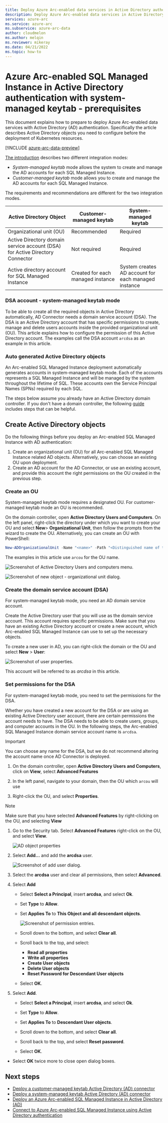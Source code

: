```yaml
---
title: Deploy Azure Arc-enabled data services in Active Directory authentication - prerequisites
description: Deploy Azure Arc-enabled data services in Active Directory authentication - prerequisites
services: azure-arc
ms.service: azure-arc
ms.subservice: azure-arc-data
author: cloudmelon
ms.author: melqin
ms.reviewer: mikeray
ms.date: 04/21/2022
ms.topic: how-to
---
```


# Azure Arc-enabled SQL Managed Instance in Active Directory authentication with system-managed keytab - prerequisites

This document explains how to prepare to deploy Azure Arc-enabled data services with Active Directory (AD) authentication. Specifically the article describes Active Directory objects you need to configure before the deployment of Kubernetes resources.

[!INCLUDE [azure-arc-data-preview](../../../includes/azure-arc-data-preview.md)]

[The introduction](active-directory-introduction.md#compare-ad-integration-modes) describes two different integration modes:
- *System-managed keytab* mode allows the system to create and manage the AD accounts for each SQL Managed Instance.
- *Customer-managed keytab* mode allows you to create and manage the AD accounts for each SQL Managed Instance.

The requirements and recommendations are different for the two integration modes.


|Active Directory Object|Customer-managed keytab       |System-managed keytab  |
|---------|------------------------------|---------|
|Organizational unit (OU)                |Recommended|Required         |
|Active Directory domain service account (DSA) for Active Directory Connector |Not required|Required         |
|Active directory account for SQL Managed Instance        |Created for each managed instance|System creates AD account for each managed instance|

### DSA account - system-managed keytab mode

To be able to create all the required objects in Active Directory automatically, AD Connector needs a domain service account (DSA). The DSA is an Active Directory account that has specific permissions to create, manage and delete users accounts inside the provided organizational unit (OU). This article explains how to configure the permission of this Active Directory account. The examples call the DSA account `arcdsa` as an example in this article.

### Auto generated Active Directory objects

An Arc-enabled SQL Managed Instance deployment automatically generates accounts in system-managed keytab mode. Each of the accounts represents a SQL Managed Instance and will be managed by the system throughout the lifetime of SQL. These accounts own the Service Principal Names (SPNs) required by each SQL.  

The steps below assume you already have an Active Directory domain controller. If you don't have a domain controller, the following [guide](https://social.technet.microsoft.com/wiki/contents/articles/37528.create-and-configure-active-directory-domain-controller-in-azure-windows-server.aspx) includes steps that can be helpful.

## Create Active Directory objects

Do the following things before you deploy an Arc-enabled SQL Managed Instance with AD authentication:

1. Create an organizational unit (OU) for all Arc-enabled SQL Managed Instance related AD objects. Alternatively, you can choose an existing OU upon deployment.
1. Create an AD account for the AD Connector, or use an existing account, and provide this account the right permissions on the OU created in the previous step.

### Create an OU

System-managed keytab mode requires a designated OU. For customer-managed keytab mode an OU is recommended.

On the domain controller, open **Active Directory Users and Computers**. On the left panel, right-click the directory under which you want to create your OU and select **New**\> **Organizational Unit**, then follow the prompts from the wizard to create the OU. Alternatively, you can create an OU with PowerShell:

```powershell
New-ADOrganizationalUnit -Name "<name>" -Path "<Distinguished name of the directory you wish to create the OU in>"
```

The examples in this article use `arcou` for the OU name.

![Screenshot of Active Directory Users and computers menu.](media/active-directory-deployment/start-new-organizational-unit.png)

![Screenshot of new object - organizational unit dialog.](media/active-directory-deployment/new-organizational-unit.png)

### Create the domain service account (DSA)

For system-managed keytab mode, you need an AD domain service account.

Create the Active Directory user that you will use as the domain service account. This account requires specific permissions. Make sure that you have an existing Active Directory account or create a new account, which Arc-enabled SQL Managed Instance can use to set up the necessary objects.

To create a new user in AD, you can right-click the domain or the OU and select **New** > **User**:

![Screenshot of user properties.](media/active-directory-deployment/start-ad-new-user.png)

This account will be referred to as *arcdsa* in this article.

### Set permissions for the DSA

For system-managed keytab mode, you need to set the permissions for the DSA. 

Whether you have created a new account for the DSA or are using an existing Active Directory user account, there are certain permissions the account needs to have. The DSA needs to be able to create users, groups, and computer accounts in the OU. In the following steps, the Arc-enabled SQL Managed Instance domain service account name is `arcdsa`.

> [!IMPORTANT]
> You can choose any name for the DSA, but we do not recommend altering the account name once AD Connector is deployed.

1. On the domain controller, open **Active Directory Users and Computers**, click on **View**, select **Advanced Features**

1. In the left panel, navigate to your domain, then the OU which `arcou` will use

1. Right-click the OU, and select **Properties**.

> [!NOTE]
> Make sure that you have selected **Advanced Features** by right-clicking on the OU, and selecting **View**

1. Go to the Security tab. Select **Advanced Features** right-click on the OU, and select **View**.

    ![AD object properties](./media/active-directory-deployment/start-ad-new-user.png)

1. Select **Add...** and add the **arcdsa** user.

    ![Screenshot of add user dialog.](./media/active-directory-deployment/add-user.png)

1. Select the **arcdsa** user and clear all permissions, then select **Advanced**.

1. Select **Add**

    - Select **Select a Principal**, insert **arcdsa**, and select **Ok**.

    - Set **Type** to **Allow**.

    - Set **Applies To** to **This Object and all descendant objects**.

        ![Screenshot of permission entries.](./media/active-directory-deployment/set-permissions.png)

    - Scroll down to the bottom, and select **Clear all**.

    - Scroll back to the top, and select:
       - **Read all properties**
       - **Write all properties**
       - **Create User objects**
       - **Delete User objects**
       - **Reset Password for Descendant User objects**

    - Select **OK**.

1. Select **Add**.

    - Select **Select a Principal**, insert **arcdsa**, and select **Ok**.

    - Set **Type** to **Allow**.

    - Set **Applies To** to **Descendant User objects**.

    - Scroll down to the bottom, and select **Clear all**.

    - Scroll back to the top, and select **Reset password**.

    - Select **OK**.

- Select **OK** twice more to close open dialog boxes.

## Next steps

* [Deploy a customer-managed keytab Active Directory (AD) connector](deploy-customer-managed-keytab-active-directory-connector.md)
* [Deploy a system-managed keytab Active Directory (AD) connector](deploy-system-managed-keytab-active-directory-connector.md)
* [Deploy an Azure Arc-enabled SQL Managed Instance in Active Directory (AD)](deploy-active-directory-sql-managed-instance.md)
* [Connect to Azure Arc-enabled SQL Managed Instance using Active Directory authentication](connect-active-directory-sql-managed-instance.md)
